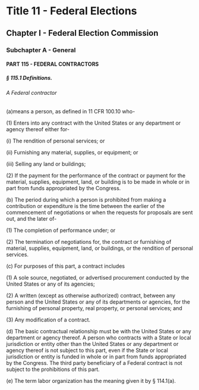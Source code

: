 
# Title 11 - Federal Elections
## Chapter I - Federal Election Commission
### Subchapter A - General
#### PART 115 - FEDERAL CONTRACTORS
##### § 115.1 Definitions.
###### A Federal contractor

(a)means a person, as defined in 11 CFR 100.10 who-

(1) Enters into any contract with the United States or any department or agency thereof either for-

(i) The rendition of personal services; or

(ii) Furnishing any material, supplies, or equipment; or

(iii) Selling any land or buildings;

(2) If the payment for the performance of the contract or payment for the material, supplies, equipment, land, or building is to be made in whole or in part from funds appropriated by the Congress.

(b) The period during which a person is prohibited from making a contribution or expenditure is the time between the earlier of the commencement of negotiations or when the requests for proposals are sent out, and the later of-

(1) The completion of performance under; or

(2) The termination of negotiations for, the contract or furnishing of material, supplies, equipment, land, or buildings, or the rendition of personal services.

(c) For purposes of this part, a contract includes

(1) A sole source, negotiated, or advertised procurement conducted by the United States or any of its agencies;

(2) A written (except as otherwise authorized) contract, between any person and the United States or any of its departments or agencies, for the furnishing of personal property, real property, or personal services; and

(3) Any modification of a contract.

(d) The basic contractual relationship must be with the United States or any department or agency thereof. A person who contracts with a State or local jurisdiction or entity other than the United States or any department or agency thereof is not subject to this part, even if the State or local jurisdiction or entity is funded in whole or in part from funds appropriated by the Congress. The third party beneficiary of a Federal contract is not subject to the prohibitions of this part.

(e) The term labor organization has the meaning given it by § 114.1(a).
